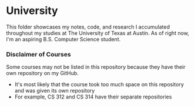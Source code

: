 # University
This folder showcases my notes, code, and research I accumulated throughout my studies at The University of Texas at Austin. As of right now, I'm an aspiring B.S. Computer Science student.

### Disclaimer of Courses
Some courses may not be listed in this repository because they have their own repository on my GitHub.  
- It's most likely that the course took too much space on this repository and was given its own repository
- For example, CS 312 and CS 314 have their separate repositories
